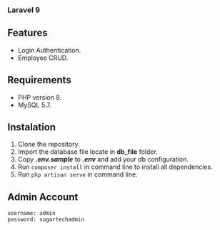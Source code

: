### Laravel 9

## Features

- Login Authentication.
- Employee CRUD.

## Requirements

- PHP version 8.
- MySQL 5.7.

## Instalation

1. Clone the repository.
2. Import the database file locate in **db_file** folder.
3. Copy ***.env.sample*** to ***.env*** and add your db configuration.
4. Run ```composer install``` in command line to install all dependencies.
5. Run ```php artisan serve``` in command line.

## Admin Account
```
username: admin
password: sugartechadmin
```